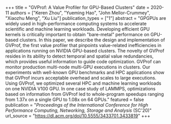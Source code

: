 +++
title = "GVProf: A Value Profiler for GPU-Based Clusters"
date = 2020-11
authors = ["Keren Zhou", "Yueming Hao", "John Mellor-Crummey", "Xiaozhu Meng", "Xu Liu"]
publication_types = ["1"]
abstract = "GPGPUs are widely used in high-performance computing systems to accelerate scientific and machine learning workloads. Developing efficient GPU kernels is critically important to obtain "bare-metal" performance on GPU-based clusters. In this paper, we describe the design and implementation of GVProf, the first value profiler that pinpoints value-related inefficiencies in applications running on NVIDIA GPU-based clusters. The novelty of GVProf resides in its ability to detect temporal and spatial value redundancies, which provides useful information to guide code optimization. GVProf can monitor production multi-node multi-GPU executions in clusters. Our experiments with well-known GPU benchmarks and HPC applications show that GVProf incurs acceptable overhead and scales to large executions. Using GVProf, we optimized several HPC and machine learning workloads on one NVIDIA V100 GPU. In one case study of LAMMPS, optimizations based on information from GVProf led to whole-program speedups ranging from 1.37x on a single GPU to 1.08x on 64 GPUs."
featured = false
publication = "*Proceedings of the International Conference for High Performance Computing, Networking, Storage and Analysis* (SC'20)"
url_source = "https://dl.acm.org/doi/10.5555/3433701.3433819"
+++
